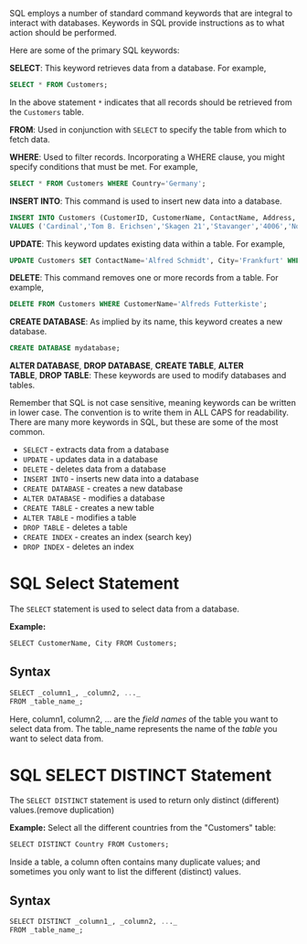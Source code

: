 SQL employs a number of standard command keywords that are integral to interact with databases. Keywords in SQL provide instructions as to what action should be performed.

Here are some of the primary SQL keywords:

**SELECT**: This keyword retrieves data from a database. For example,

```SQL
SELECT * FROM Customers;
```

In the above statement `*` indicates that all records should be retrieved from the `Customers` table.

**FROM**: Used in conjunction with `SELECT` to specify the table from which to fetch data.

**WHERE**: Used to filter records. Incorporating a WHERE clause, you might specify conditions that must be met. For example,

```SQL
SELECT * FROM Customers WHERE Country='Germany';
```

**INSERT INTO**: This command is used to insert new data into a database.

```SQL
INSERT INTO Customers (CustomerID, CustomerName, ContactName, Address, City, PostalCode, Country)
VALUES ('Cardinal','Tom B. Erichsen','Skagen 21','Stavanger','4006','Norway');
```

**UPDATE**: This keyword updates existing data within a table. For example,

```SQL
UPDATE Customers SET ContactName='Alfred Schmidt', City='Frankfurt' WHERE CustomerID=1;
```

**DELETE**: This command removes one or more records from a table. For example,

```SQL
DELETE FROM Customers WHERE CustomerName='Alfreds Futterkiste';
```

**CREATE DATABASE**: As implied by its name, this keyword creates a new database.

```SQL
CREATE DATABASE mydatabase;
```

**ALTER DATABASE**, **DROP DATABASE**, **CREATE TABLE**, **ALTER TABLE**, **DROP TABLE**: These keywords are used to modify databases and tables.

Remember that SQL is not case sensitive, meaning keywords can be written in lower case. The convention is to write them in ALL CAPS for readability. There are many more keywords in SQL, but these are some of the most common.

- `SELECT` - extracts data from a database
- `UPDATE` - updates data in a database
- `DELETE` - deletes data from a database
- `INSERT INTO` - inserts new data into a database
- `CREATE DATABASE` - creates a new database
- `ALTER DATABASE` - modifies a database
- `CREATE TABLE` - creates a new table
- `ALTER TABLE` - modifies a table
- `DROP TABLE` - deletes a table
- `CREATE INDEX` - creates an index (search key)
- `DROP INDEX` - deletes an index

# SQL Select Statement
The `SELECT` statement is used to select data from a database.

**Example:** 
```sql
SELECT CustomerName, City FROM Customers;
```

## Syntax
```sql
SELECT _column1_, _column2, ..._  
FROM _table_name_;
```
Here, column1, column2, ... are the _field names_ of the table you want to select data from. The table_name represents the name of the _table_ you want to select data from.

# SQL SELECT DISTINCT Statement
The `SELECT DISTINCT` statement is used to return only distinct (different) values.(remove duplication)

**Example:**
Select all the different countries from the "Customers" table:
```sql
SELECT DISTINCT Country FROM Customers;
```
Inside a table, a column often contains many duplicate values; and sometimes you only want to list the different (distinct) values.

## Syntax
```sql
SELECT DISTINCT _column1_, _column2, ..._  
FROM _table_name_;
```

